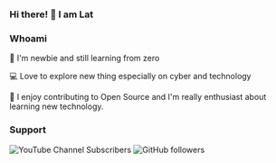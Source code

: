 ### Hi there! 👋 I am Lat

###  Whoami

🎈 I'm newbie and still learning from zero

💻 Love to explore new thing especially on cyber and technology

🐳 I enjoy contributing to Open Source and I'm really enthusiast about learning new technology.

### Support
<img alt="YouTube Channel Subscribers" src="https://img.shields.io/youtube/channel/subscribers/UCODtyF2wtLJ0Dch_L9px0JA?style=flat-square"> <img alt="GitHub followers" src="https://img.shields.io/github/followers/La7z?style=flat-square">
